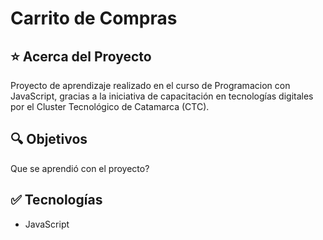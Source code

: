 # Carrito de Compras

## ⭐ Acerca del Proyecto

Proyecto de aprendizaje realizado en el curso de Programacion con JavaScript, gracias a la iniciativa de capacitación en tecnologías digitales por el Cluster Tecnológico de Catamarca (CTC).

## 🔍 Objetivos

Que se aprendió con el proyecto?

## ✅ Tecnologías

- JavaScript
